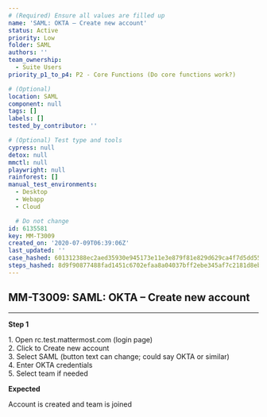 ```yaml
---
# (Required) Ensure all values are filled up
name: 'SAML: OKTA – Create new account'
status: Active
priority: Low
folder: SAML
authors: ''
team_ownership:
  - Suite Users
priority_p1_to_p4: P2 - Core Functions (Do core functions work?)

# (Optional)
location: SAML
component: null
tags: []
labels: []
tested_by_contributor: ''

# (Optional) Test type and tools
cypress: null
detox: null
mmctl: null
playwright: null
rainforest: []
manual_test_environments:
  - Desktop
  - Webapp
  - Cloud

  # Do not change
id: 6135581
key: MM-T3009
created_on: '2020-07-09T06:39:06Z'
last_updated: ''
case_hashed: 601312388ec2aed35930e945173e11e3e879f81e829d629ca4f7d5dd55a0fd739ba62bdd637407ecddb4c7d84ab8537e
steps_hashed: 8d9f90877488fad1451c6702efaa8a04037bff2ebe345af7c2181d8eb0710d0033481b9e1afce04f3cd8f6097dbbcb50
---
```


<!-- (Auto-generated) Based on frontmatter's "key" and "name" -->

## MM-T3009: SAML: OKTA – Create new account

---

**Step 1**

1\. Open rc.test.mattermost.com (login page)\
2\. Click to Create new account\
3\. Select SAML (button text can change; could say OKTA or similar)\
4\. Enter OKTA credentials\
5\. Select team if needed

**Expected**

Account is created and team is joined
